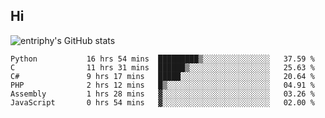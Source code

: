 ## Hi
![entriphy's GitHub stats](https://github-readme-stats.vercel.app/api?username=entriphy&show_icons=true&title_color=2196F3&bg_color=212121&text_color=FAFAFA&hide_border=true)
<!--START_SECTION:waka-->

```text
Python           16 hrs 54 mins  █████████▒░░░░░░░░░░░░░░░   37.59 %
C                11 hrs 31 mins  ██████▒░░░░░░░░░░░░░░░░░░   25.63 %
C#               9 hrs 17 mins   █████░░░░░░░░░░░░░░░░░░░░   20.64 %
PHP              2 hrs 12 mins   █▒░░░░░░░░░░░░░░░░░░░░░░░   04.91 %
Assembly         1 hrs 28 mins   ▓░░░░░░░░░░░░░░░░░░░░░░░░   03.26 %
JavaScript       0 hrs 54 mins   ▓░░░░░░░░░░░░░░░░░░░░░░░░   02.00 %
```

<!--END_SECTION:waka-->
